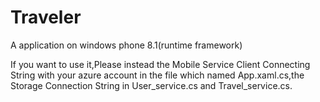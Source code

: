 # Traveler
A application on windows phone 8.1(runtime framework)


If you want to use it,Please instead the Mobile Service Client Connecting String with your azure account in the file which named App.xaml.cs,the Storage Connection String in User_service.cs and Travel_service.cs.


